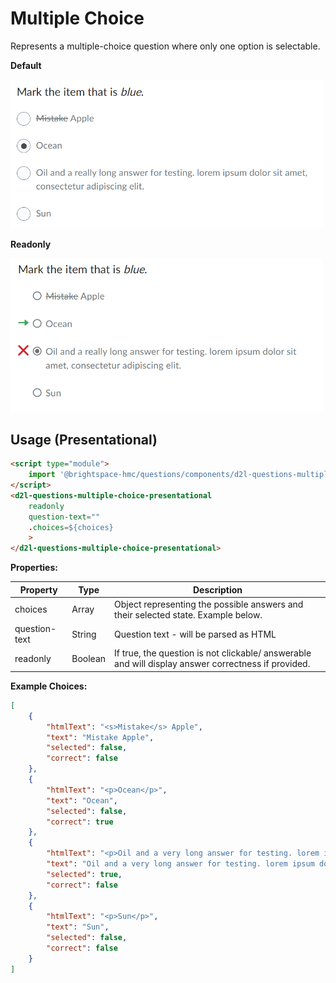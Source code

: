 # Multiple Choice
Represents a multiple-choice question where only one option is selectable.

**Default**

<img src="./screenshots/multiple-choice-answerable.png" alt="Multiple Choice Question" width="500">

**Readonly**

<img src="./screenshots/multiple-choice-readonly.png" alt="Multiple Choice Question Readonly" width="500">


## Usage (Presentational)

```html
<script type="module">
    import '@brightspace-hmc/questions/components/d2l-questions-multiple-choice-presentational.js';
</script>
<d2l-questions-multiple-choice-presentational
	readonly
	question-text=""
	.choices=${choices}
	>
</d2l-questions-multiple-choice-presentational>
```

**Properties:**

| Property | Type | Description |
|--|--|--|
| choices | Array | Object representing the possible answers and their selected state. Example below. |
| question-text | String | Question text - will be parsed as HTML |
| readonly | Boolean | If true, the question is not clickable/ answerable and will display answer correctness if provided. |

**Example Choices:**
```JSON
[
	{
		"htmlText": "<s>Mistake</s> Apple",
		"text": "Mistake Apple",
		"selected": false,
		"correct": false
	},
	{
		"htmlText": "<p>Ocean</p>",
		"text": "Ocean",
		"selected": false,
		"correct": true
	},
	{
		"htmlText": "<p>Oil and a very long answer for testing. lorem ipsum dolor sit amet, consecteteur adipiscing elit.</p>",
		"text": "Oil and a very long answer for testing. lorem ipsum dolor sit amet, consecteteur adipiscing elit.",
		"selected": true,
		"correct": false
	},
	{
		"htmlText": "<p>Sun</p>",
		"text": "Sun",
		"selected": false,
		"correct": false
	}
]
```
